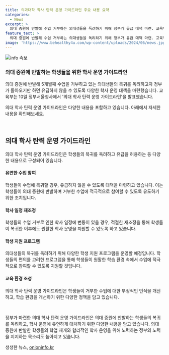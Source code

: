 ```yaml
---
title: 의과대학 학사 탄력 운영 가이드라인 주요 내용 요약
categories:
  - News
excerpt: >
  의대 증원에 반발해 수업 거부하는 의대생들을 독려하기 위해 정부가 유급 대책 마련. 교육부, 의대 학사 탄력 운영 가이드라인 발표.
feature_text: >
  의대 증원에 반발해 수업 거부하는 의대생들을 독려하기 위해 정부가 유급 대책 마련. 교육부, 의대 학사 탄력 운영 가이드라인 발표.
image: 'https://www.behealthy4u.com/wp-content/uploads/2024/06/news.jpg'
---
```


<p><img src="https://www.behealthy4u.com/wp-content/uploads/2024/06/news.jpg" alt="info 속보" /></p>

<h3>의대 증원에 반발하는 학생들을 위한 학사 운영 가이드라인</h3>

<p>의대 증원에 반발해 5개월째 수업을 거부하고 있는 의대생들의 복귀를 독려하고자 정부가 돌아오기만 하면 유급하지 않을 수 있도록 다양한 학사 운영 대책을 마련했습니다. 교육부는 10일 정부서울청사에서 '의대 학사 탄력 운영 가이드라인'을 발표했습니다.</p>

<p>의대 학사 탄력 운영 가이드라인은 다양한 내용을 포함하고 있습니다. 아래에서 자세한 내용을 확인해보세요.</p>

<p data-ke-size="size16">&nbsp;</p>

<h2 data-ke-size="size26">의대 학사 탄력 운영 가이드라인</h2>

<p>의대 학사 탄력 운영 가이드라인은 학생들의 복귀를 독려하고 유급을 허용하는 등 다양한 내용으로 구성되어 있습니다.</p>

<h4>유연한 수업 참여</h4>

<p>학생들이 수업에 복귀할 경우, 유급하지 않을 수 있도록 대책을 마련하고 있습니다. 이는 학생들이 의대 증원에 반발하며 거부한 수업에 적극적으로 참여할 수 있도록 유도하기 위한 조치입니다.</p>

<h4>학사 일정 재조정</h4>

<p>학생들의 수업 거부로 인한 학사 일정에 변동이 있을 경우, 적절한 재조정을 통해 학생들이 복귀한 이후에도 원활한 학사 운영을 지원할 수 있도록 하고 있습니다.</p>

<h4>학생 지원 프로그램</h4>

<p>의대생들의 복귀를 독려하기 위해 다양한 학생 지원 프로그램을 운영할 예정입니다. 학생들의 편의를 고려한 프로그램을 통해 학생들이 원활한 학습 환경 속에서 수업에 적극적으로 참여할 수 있도록 지원할 것입니다.</p>

<h4>교육 환경 조성</h4>

<p>의대 학사 탄력 운영 가이드라인은 학생들이 거부한 수업에 대한 부정적인 인식을 개선하고, 학습 환경을 개선하기 위한 다양한 정책을 담고 있습니다.</p>

<p data-ke-size="size16">&nbsp;</p>

<p>정부가 마련한 의대 학사 탄력 운영 가이드라인은 의대 증원에 반발하는 학생들의 복귀를 독려하고, 학사 운영에 유연하게 대처하기 위한 다양한 내용을 담고 있습니다. 의대 증원에 반발한 학생들의 학업 재개와 합리적인 학사 운영을 위해 노력하는 정부의 노력을 지지하는 목소리도 높아지고 있습니다.</p>
생생한 뉴스, <a href="https://onioninfo.kr" rel="dofollow">onioninfo.kr</a>



